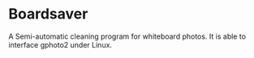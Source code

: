 # Boardsaver

A Semi-automatic cleaning program for whiteboard photos. It is able to interface gphoto2 under Linux.


